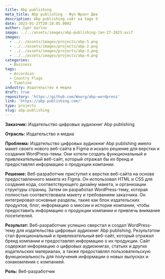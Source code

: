 ```yaml
---
title: Abp publishing
meta_title: Abp publishing - Фул Фронт Дев
description: Abp publishing сайт на Sage 9
date: 2023-01-27T20:18:05.000Z
author: Igor Gorlov
image: ../../assets/images/abp-publishing-Jan-27-2023.avif
images:
  - ../../assets/images/projects/abp-5.png
  - ../../assets/images/projects/abp-2.png
  - ../../assets/images/projects/abp-3.png
  - ../../assets/images/projects/abp-4.png
categories:
  - Business
tags:
  - Accordion
  - Country Flags
  - Timeline
industry: Издательство и медиа
draft: true
repository: 'https://github.com/Woorg/abp-wordpress'
link: 'https://abp-publishing.com/'
type: projects
slug: abp-publishing
---
```


**Заказчик:** Издательство цифровых аудиокниг Abp publishing

**Отрасль:** Издательство и медиа

**Проблема:** Издательство цифровых аудиокниг Abp publishing имело макет своего нового веб-сайта в Figma и искало решение для верстки и создания WordPress-темы. Они хотели создать функциональный и привлекательный веб-сайт, который отражал бы их бренд и предоставлял информацию о продукции компании.

**Решение:** Веб-разработчик приступил к верстке веб-сайта на основе предоставленного макета из Figma. Он использовал HTML и CSS для создания кода, соответствующего дизайну макета, и организации структуры страниц. Затем он разработал WordPress-тему, которая полностью соответствовала макету и требованиям заказчика. Он интегрировал основные разделы, такие как блок издательских продуктов, блог, информацию о миссии и истории компании, чтобы предоставить информацию о продукции компании и привлечь внимание посетителей.

**Результат:** Веб-разработчик успешно сверстал и создал WordPress-тему для издательства цифровых аудиокниг Abp publishing. Результатом стал функциональный и привлекательный веб-сайт, который отражал бренд компании и предоставлял информацию о их продукции. Сайт содержал информацию о цифровых аудиокнигах, статьях и других издательских материалах, а также предоставлял пользовательскую функциональность для получения информации о новых выпусках и ознакомления с компанией.

**Роль:** Веб-разработчик
